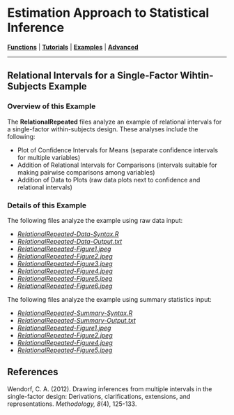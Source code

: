 # Estimation Approach to Statistical Inference

[**Functions**](../../A-Functions) | 
[**Tutorials**](../../B-Tutorials) | 
[**Examples**](../../C-Examples) | 
[**Advanced**](../../D-Advanced)

---


## Relational Intervals for a Single-Factor Wihtin-Subjects Example

### Overview of this Example

The **RelationalRepeated** files analyze an example of relational intervals for a single-factor within-subjects design. These analyses include the following:

- Plot of Confidence Intervals for Means (separate confidence intervals for multiple variables)
- Addition of Relational Intervals for Comparisons (intervals suitable for making pairwise comparisons among variables)
- Addition of Data to Plots (raw data plots next to confidence and relational intervals)

### Details of this Example
 
The following files analyze the example using raw data input:

- [_RelationalRepeated-Data-Syntax.R_](./RelationalRepeated-Data-Syntax.R)
- [_RelationalRepeated-Data-Output.txt_](./RelationalRepeated-Data-Output.txt)
- [_RelationalRepeated-Figure1.jpeg_](./RelationalRepeated-Figure1.jpeg)
- [_RelationalRepeated-Figure2.jpeg_](./RelationalRepeated-Figure2.jpeg)
- [_RelationalRepeated-Figure3.jpeg_](./RelationalRepeated-Figure3.jpeg)
- [_RelationalRepeated-Figure4.jpeg_](./RelationalRepeated-Figure4.jpeg)
- [_RelationalRepeated-Figure5.jpeg_](./RelationalRepeated-Figure5.jpeg)
- [_RelationalRepeated-Figure6.jpeg_](./RelationalRepeated-Figure6.jpeg)

The following files analyze the example using summary statistics input:

- [_RelationalRepeated-Summary-Syntax.R_](./RelationalRepeated-Summary-Syntax.R)
- [_RelationalRepeated-Summary-Output.txt_](./RelationalRepeated-Summary-Output.txt)
- [_RelationalRepeated-Figure1.jpeg_](./RelationalRepeated-Figure1.jpeg)
- [_RelationalRepeated-Figure2.jpeg_](./RelationalRepeated-Figure2.jpeg)
- [_RelationalRepeated-Figure4.jpeg_](./RelationalRepeated-Figure4.jpeg)
- [_RelationalRepeated-Figure5.jpeg_](./RelationalRepeated-Figure5.jpeg)

## References

Wendorf, C. A. (2012). Drawing inferences from multiple intervals in the single-factor design: Derivations, clarifications, extensions, and representations. _Methodology, 8_(4), 125-133.
